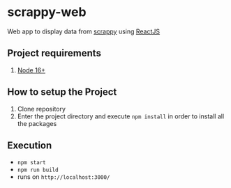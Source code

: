 # scrappy-web

Web app to display data from [scrappy](https://github.com/ksenecki/scrappy) using [ReactJS](https://reactjs.org/)

## Project requirements

1. [Node 16+](https://nodejs.org/en/docs/)

## How to setup the Project

1. Clone repository
2. Enter the project directory and execute `npm install` in order to install all the packages

## Execution

- `npm start`
- `npm run build`
- runs on `http://localhost:3000/`
